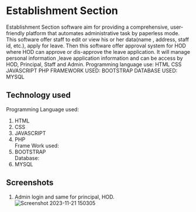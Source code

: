 
# Establishment Section

Establishment Section software aim for providing a comprehensive, user-friendly platform that automates administrative task by paperless mode. This software offer staff to edit or view his or her data(name , address, staff id, etc.), apply for leave. Then this software offer approval system for HOD where HOD can approve or dis-approve the leave application. It will manage personal information ,leave application information and can be access by HOD, Principal, Staff and Admin.
Programming language use:
  HTML
  CSS
  JAVASCRIPT
  PHP
FRAMEWORK USED:
  BOOTSTRAP
DATABASE USED:
  MYSQL
## Technology used

Programming Language used: 
1) HTML
2) CSS
3) JAVASCRIPT
4) PHP
\
Frame Work used:
1) BOOTSTRAP
\
Database:
1) MYSQL
## Screenshots
1. Admin login and same for principal, HOD.\
![Screenshot 2023-11-21 150305](https://github.com/aadityakolhapure/establishment_section/assets/122794685/1e8600a8-dcdb-47a5-a4a8-2db3c10dc548)


